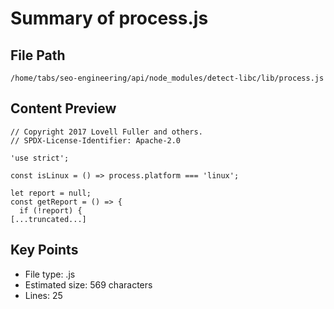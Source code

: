# Summary of process.js
  
## File Path
`/home/tabs/seo-engineering/api/node_modules/detect-libc/lib/process.js`

## Content Preview
```
// Copyright 2017 Lovell Fuller and others.
// SPDX-License-Identifier: Apache-2.0

'use strict';

const isLinux = () => process.platform === 'linux';

let report = null;
const getReport = () => {
  if (!report) {
[...truncated...]
```

## Key Points
- File type: .js
- Estimated size: 569 characters
- Lines: 25
